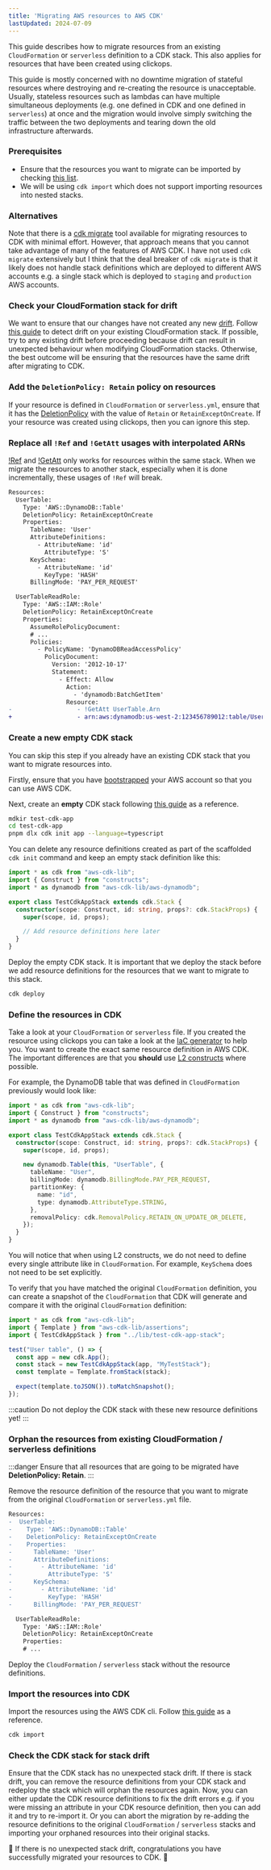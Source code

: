 ```yaml
---
title: 'Migrating AWS resources to AWS CDK'
lastUpdated: 2024-07-09
---
```


This guide describes how to migrate resources from an existing `CloudFormation` or `serverless` definition to a CDK stack. This also applies for resources that have been created using clickops. 

This guide is mostly concerned with no downtime migration of stateful resources where destroying and re-creating the resource is unacceptable. Usually, stateless resources such as lambdas can have multiple simultaneous deployments (e.g. one defined in CDK and one defined in `serverless`) at once and the migration would involve simply switching the traffic between the two deployments and tearing down the old infrastructure afterwards.

### Prerequisites

- Ensure that the resources you want to migrate can be imported by checking [this list](https://docs.aws.amazon.com/AWSCloudFormation/latest/UserGuide/resource-import-supported-resources.html).
- We will be using `cdk import` which does not support importing resources into nested stacks.

### Alternatives

Note that there is a [cdk migrate](https://docs.aws.amazon.com/cdk/v2/guide/migrate.html#migrate-intro) tool available for migrating resources to CDK with minimal effort. However, that approach means that you cannot take advantage of many of the features of AWS CDK. I have not used `cdk migrate` extensively but I think that the deal breaker of `cdk migrate` is that it likely does not handle stack definitions which are deployed to different AWS accounts e.g. a single stack which is deployed to `staging` and `production` AWS accounts. 

### Check your CloudFormation stack for drift

We want to ensure that our changes have not created any new [drift](https://docs.aws.amazon.com/AWSCloudFormation/latest/UserGuide/using-cfn-stack-drift.html#what-is-drift). Follow [this guide](https://docs.aws.amazon.com/AWSCloudFormation/latest/UserGuide/detect-drift-stack.html) to detect drift on your existing CloudFormation stack. If possible, try to any existing drift before proceeding because drift can result in unexpected behaviour when modifying CloudFormation stacks. Otherwise, the best outcome will be ensuring that the resources have the same drift after migrating to CDK.

### Add the `DeletionPolicy: Retain` policy on resources

If your resource is defined in `CloudFormation` or `serverless.yml`, ensure that it has the [DeletionPolicy](https://docs.aws.amazon.com/AWSCloudFormation/latest/UserGuide/aws-attribute-deletionpolicy.html) with the value of `Retain` or `RetainExceptOnCreate`. If your resource was created using clickops, then you can ignore this step.

### Replace all `!Ref` and `!GetAtt` usages with interpolated ARNs

[!Ref](https://docs.aws.amazon.com/AWSCloudFormation/latest/UserGuide/intrinsic-function-reference-ref.html) and [!GetAtt](https://docs.aws.amazon.com/AWSCloudFormation/latest/UserGuide/intrinsic-function-reference-getatt.html) only works for resources within the same stack. When we migrate the resources to another stack, especially when it is done incrementally, these usages of `!Ref` will break.

```diff lang="yaml"
Resources:
  UserTable:
    Type: 'AWS::DynamoDB::Table'
    DeletionPolicy: RetainExceptOnCreate
    Properties: 
      TableName: 'User'
      AttributeDefinitions: 
        - AttributeName: 'id'
          AttributeType: 'S'
      KeySchema: 
        - AttributeName: 'id'
          KeyType: 'HASH'
      BillingMode: 'PAY_PER_REQUEST'

  UserTableReadRole:
    Type: 'AWS::IAM::Role'
    DeletionPolicy: RetainExceptOnCreate
    Properties:
      AssumeRolePolicyDocument:
      # ...
      Policies:
        - PolicyName: 'DynamoDBReadAccessPolicy'
          PolicyDocument:
            Version: '2012-10-17'
            Statement:
              - Effect: Allow
                Action:
                  - 'dynamodb:BatchGetItem'
                Resource: 
-                  - !GetAtt UserTable.Arn
+                  - arn:aws:dynamodb:us-west-2:123456789012:table/User
```

### Create a new empty CDK stack

You can skip this step if you already have an existing CDK stack that you want to migrate resources into. 

Firstly, ensure that you have [bootstrapped](https://docs.aws.amazon.com/cdk/v2/guide/bootstrapping.html) your AWS account so that you can use AWS CDK.

Next, create an **empty** CDK stack following [this guide](https://github.com/aws/aws-cdk?tab=readme-ov-file#getting-started) as a reference. 

```sh
mdkir test-cdk-app
cd test-cdk-app
pnpm dlx cdk init app --language=typescript
```

You can delete any resource definitions created as part of the scaffolded `cdk init` command and keep an empty stack definition like this:

```ts
import * as cdk from "aws-cdk-lib";
import { Construct } from "constructs";
import * as dynamodb from "aws-cdk-lib/aws-dynamodb";

export class TestCdkAppStack extends cdk.Stack {
  constructor(scope: Construct, id: string, props?: cdk.StackProps) {
    super(scope, id, props);

    // Add resource definitions here later
  }
}
```

Deploy the empty CDK stack. It is important that we deploy the stack before we add resource definitions for the resources that we want to migrate to this stack.

```sh
cdk deploy
```

### Define the resources in CDK

Take a look at your `CloudFormation` or `serverless` file. If you created the resource using clickops you can take a look at the [IaC generator](https://docs.aws.amazon.com/AWSCloudFormation/latest/UserGuide/generate-IaC.html) to help you. You want to create the exact same resource definition in AWS CDK. The important differences are that you **should** use [L2 constructs](https://docs.aws.amazon.com/cdk/v2/guide/constructs.html) where possible. 

For example, the DynamoDB table that was defined in `CloudFormation` previously would look like:

```ts
import * as cdk from "aws-cdk-lib";
import { Construct } from "constructs";
import * as dynamodb from "aws-cdk-lib/aws-dynamodb";

export class TestCdkAppStack extends cdk.Stack {
  constructor(scope: Construct, id: string, props?: cdk.StackProps) {
    super(scope, id, props);

    new dynamodb.Table(this, "UserTable", {
      tableName: "User",
      billingMode: dynamodb.BillingMode.PAY_PER_REQUEST,
      partitionKey: {
        name: "id",
        type: dynamodb.AttributeType.STRING,
      },
      removalPolicy: cdk.RemovalPolicy.RETAIN_ON_UPDATE_OR_DELETE,
    });
  }
}
```

You will notice that when using L2 constructs, we do not need to define every single attribute like in `CloudFormation`. For example, `KeySchema` does not need to be set explicitly.

To verify that you have matched the original `CloudFormation` definition, you can create a snapshot of the `CloudFormation` that CDK will generate and compare it with the original `CloudFormation` definition:

```ts
import * as cdk from "aws-cdk-lib";
import { Template } from "aws-cdk-lib/assertions";
import { TestCdkAppStack } from "../lib/test-cdk-app-stack";

test("User table", () => {
  const app = new cdk.App();
  const stack = new TestCdkAppStack(app, "MyTestStack");
  const template = Template.fromStack(stack);

  expect(template.toJSON()).toMatchSnapshot();
});
```

:::caution
Do not deploy the CDK stack with these new resource definitions yet!
:::

### Orphan the resources from existing CloudFormation / serverless definitions

:::danger
Ensure that all resources that are going to be migrated have **DeletionPolicy: Retain**.
:::

Remove the resource definition of the resource that you want to migrate from the original `CloudFormation` or `serverless.yml` file. 

```diff lang="yaml"
Resources:
-  UserTable:
-    Type: 'AWS::DynamoDB::Table'
-    DeletionPolicy: RetainExceptOnCreate
-    Properties: 
-      TableName: 'User'
-      AttributeDefinitions: 
-        - AttributeName: 'id'
-          AttributeType: 'S'
-      KeySchema: 
-        - AttributeName: 'id'
-          KeyType: 'HASH'
-      BillingMode: 'PAY_PER_REQUEST'

  UserTableReadRole:
    Type: 'AWS::IAM::Role'
    DeletionPolicy: RetainExceptOnCreate
    Properties:
    # ...
```

Deploy the `CloudFormation` / `serverless` stack without the resource definitions.

### Import the resources into CDK

Import the resources using the AWS CDK cli. Follow [this guide](https://docs.aws.amazon.com/cdk/v2/guide/cli.html#cli-import) as a reference.

```sh
cdk import
```

### Check the CDK stack for stack drift

Ensure that the CDK stack has no unexpected stack drift. If there is stack drift, you can remove the resource definitions from your CDK stack and redeploy the stack which will orphan the resources again. Now, you can either update the CDK resource definitions to fix the drift errors e.g. if you were missing an attribute in your CDK resource definition, then you can add it and try to re-import it. Or you can abort the migration by re-adding the resource definitions to the original `CloudFormation` / `serverless` stacks and importing your orphaned resources into their original stacks.

🎉 If there is no unexpected stack drift, congratulations you have successfully migrated your resources to CDK. 🎉